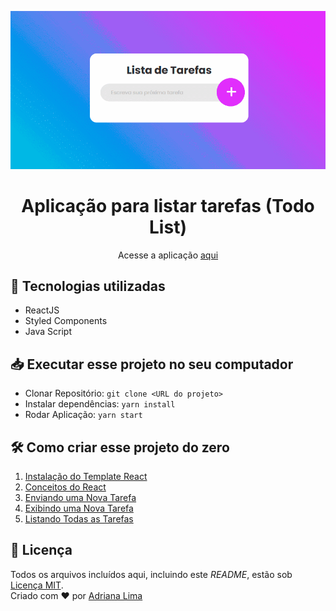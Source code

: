 <p align="center">
  <img src="readme/screen2.gif"/>
</p>

<div align="center">
  <h1 align="center"> Aplicação para listar tarefas (Todo List) </h1>

  Acesse a aplicação [aqui](https://thirsty-mirzakhani-5b8635.netlify.app/)
  


</div>

## 🚀 Tecnologias utilizadas

- ReactJS
- Styled Components
- Java Script

## 📥 Executar esse projeto no seu computador

- Clonar Repositório: `git clone <URL do projeto>`
- Instalar dependências: `yarn install`
- Rodar Aplicação: `yarn start`

## 🛠 Como criar esse projeto do zero

1. [Instalação do Template React](https://github.com/dxwebster/Todo-List/wiki/1.-Instala%C3%A7%C3%A3o-do-Template-React)
2. [Conceitos do React](https://github.com/dxwebster/Todo-List/wiki/2.-Conceitos-do-React)
3. [Enviando uma Nova Tarefa](https://github.com/dxwebster/Todo-List/wiki/3.-Enviando-uma-Nova-Tarefa)
4. [Exibindo uma Nova Tarefa](https://github.com/dxwebster/Todo-List/wiki/4.-Exibindo-uma-Nova-Tarefa)
5. [Listando Todas as Tarefas](https://github.com/dxwebster/Todo-List/wiki/5.-Listando-Todas-as-Tarefas)

## 📕 Licença

Todos os arquivos incluídos aqui, incluindo este _README_, estão sob [Licença MIT](./LICENSE).<br>
Criado com ❤ por [Adriana Lima](https://github.com/dxwebster)

